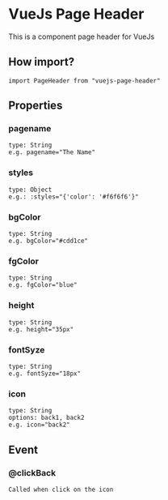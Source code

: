 # VueJs Page Header
This is a component page header for VueJs

## How import?
```
import PageHeader from "vuejs-page-header"
```

## Properties
### pagename
```
type: String
e.g. pagename="The Name"
```

### styles
```
type: Object
e.g.: :styles="{'color': '#f6f6f6'}"
```

### bgColor
```
type: String
e.g. bgColor="#cdd1ce"
```
### fgColor
```
type: String
e.g. fgColor="blue"
```
### height
```
type: String
e.g. height="35px"
```
### fontSyze
```
type: String
e.g. fontSyze="18px"
```
### icon
```
type: String
options: back1, back2
e.g. icon="back2"
```

## Event
### @clickBack
```
Called when click on the icon
```